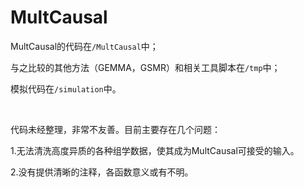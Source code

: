# MultCausal

MultCausal的代码在```/MultCausal```中；

与之比较的其他方法（GEMMA，GSMR）和相关工具脚本在```/tmp```中；

模拟代码在```/simulation```中。

<br/>

代码未经整理，非常不友善。目前主要存在几个问题：

1.无法清洗高度异质的各种组学数据，使其成为MultCausal可接受的输入。

2.没有提供清晰的注释，各函数意义或有不明。

